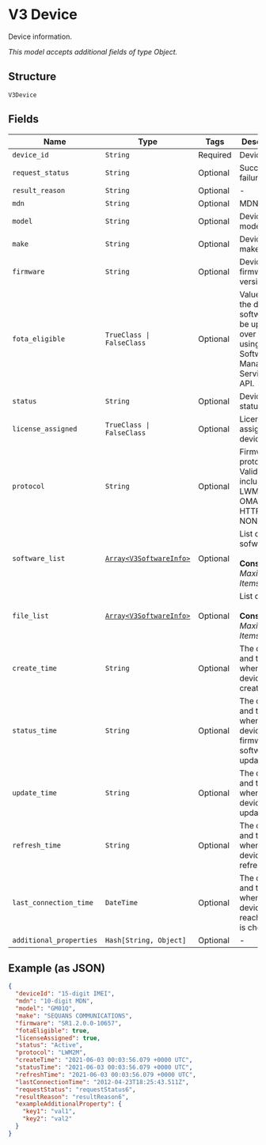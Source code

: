 
# V3 Device

Device information.

*This model accepts additional fields of type Object.*

## Structure

`V3Device`

## Fields

| Name | Type | Tags | Description |
|  --- | --- | --- | --- |
| `device_id` | `String` | Required | Device IMEI. |
| `request_status` | `String` | Optional | Success or failure. |
| `result_reason` | `String` | Optional | - |
| `mdn` | `String` | Optional | MDN. |
| `model` | `String` | Optional | Device model. |
| `make` | `String` | Optional | Device make. |
| `firmware` | `String` | Optional | Device firmware version. |
| `fota_eligible` | `TrueClass \| FalseClass` | Optional | Value=true if the device software can be upgraded over the air using the Software Management Services API. |
| `status` | `String` | Optional | Device status. |
| `license_assigned` | `TrueClass \| FalseClass` | Optional | License assigned device. |
| `protocol` | `String` | Optional | Firmware protocol. Valid values include: LWM2M, OMADM, HTTP or NONE. |
| `software_list` | [`Array<V3SoftwareInfo>`](../../doc/models/v3-software-info.md) | Optional | List of sofware.<br><br>**Constraints**: *Maximum Items*: `1000` |
| `file_list` | [`Array<V3SoftwareInfo>`](../../doc/models/v3-software-info.md) | Optional | List of files.<br><br>**Constraints**: *Maximum Items*: `1000` |
| `create_time` | `String` | Optional | The date and time of when the device is created. |
| `status_time` | `String` | Optional | The date and time of when the device firmware or software is updated. |
| `update_time` | `String` | Optional | The date and time of when the device is updated. |
| `refresh_time` | `String` | Optional | The date and time of when the device is refreshed. |
| `last_connection_time` | `DateTime` | Optional | The date and time of when the device reachability is checked. |
| `additional_properties` | `Hash[String, Object]` | Optional | - |

## Example (as JSON)

```json
{
  "deviceId": "15-digit IMEI",
  "mdn": "10-digit MDN",
  "model": "GM01Q",
  "make": "SEQUANS COMMUNICATIONS",
  "firmware": "SR1.2.0.0-10657",
  "fotaEligible": true,
  "licenseAssigned": true,
  "status": "Active",
  "protocol": "LWM2M",
  "createTime": "2021-06-03 00:03:56.079 +0000 UTC",
  "statusTime": "2021-06-03 00:03:56.079 +0000 UTC",
  "refreshTime": "2021-06-03 00:03:56.079 +0000 UTC",
  "lastConnectionTime": "2012-04-23T18:25:43.511Z",
  "requestStatus": "requestStatus6",
  "resultReason": "resultReason6",
  "exampleAdditionalProperty": {
    "key1": "val1",
    "key2": "val2"
  }
}
```

